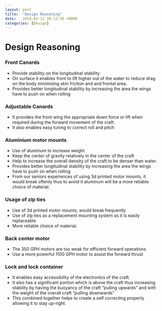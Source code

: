 ```yaml
---
layout: post
title:  "Design Reasoning"
date:   2019-02-11 10:12:30 +0800
categories: [Design]
---
```


# Design Reasoning

### Front Canards
- Provide stability on the longitudinal stability
- On surface it enables front to lift higher out of the water to reduce drag on the body minimising skin friction and and frontal area.
- Provides better longitudinal stability by increasing the area the wings have to push on when rolling


### Adjustable Canards
- It provides the front wing the appropriate down force or lift when required during the forward movement of the craft.
- It also enables easy tuning to correct roll and pitch


### Aluminium motor mounts 
- Use of aluminum to increase weight 
- Keep the center of gravity relatively in the center of the craft 
- Help to increase the overall density of the craft to be denser than water. 
- Provides better longitudinal stability by increasing the area the wings have to push on when rolling
- From our seniors experiences of using 3d printed motor mounts, it would break oftenly thus to avoid it aluminum will be a more       reliable choice of material.

### Usage of zip ties
- Use of 3d printed motor mounts, would break frequently
- Use of zip ties as a replacement mounting system as it is easily replaceable
- More reliable choice of material.


### Back center motor
- The 350 GPH motors are too weak for efficient forward operations 
- Use a more powerful 1100 GPH motor to assist the forward thrust

### Lock and lock container 
- It enables easy accessibility of the electronics of the craft.
- It also has a significant portion which is above the craft thus increasing stability by having the buoyancy of the craft “pulling upwards” and with the weight of the overall craft “pulling downwards”
- This combined together helps to create a self correcting property allowing it to stay up-right.

